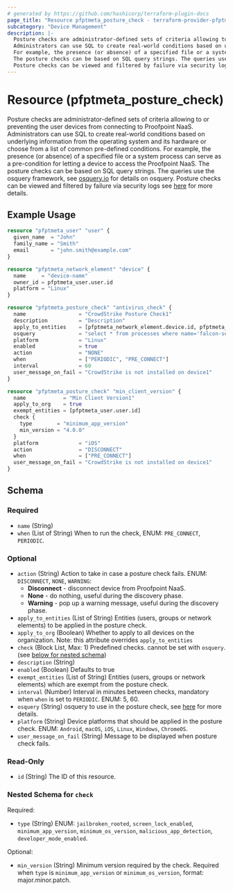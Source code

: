 ```yaml
---
# generated by https://github.com/hashicorp/terraform-plugin-docs
page_title: "Resource pfptmeta_posture_check - terraform-provider-pfptmeta"
subcategory: "Device Management"
description: |-
  Posture checks are administrator-defined sets of criteria allowing to or preventing the user devices from connecting to Proofpoint NaaS.
  Administrators can use SQL to create real-world conditions based on underlying information from the operating system and its hardware or choose from a list of common pre-defined conditions.
  For example, the presence (or absence) of a specified file or a system process can serve as a pre-condition for letting a device to access the Proofpoint NaaS.
  The posture checks can be based on SQL query strings. The queries use the osquery framework, see osquery.io https://osquery.io/ for details on osquery.
  Posture checks can be viewed and filtered by failure via security logs see here https://help.metanetworks.com/knowledgebase/posture_checks for more details.
---
```


# Resource (pfptmeta_posture_check)

Posture checks are administrator-defined sets of criteria allowing to or preventing the user devices from connecting to Proofpoint NaaS.
Administrators can use SQL to create real-world conditions based on underlying information from the operating system and its hardware or choose from a list of common pre-defined conditions.
For example, the presence (or absence) of a specified file or a system process can serve as a pre-condition for letting a device to access the Proofpoint NaaS.
The posture checks can be based on SQL query strings. The queries use the osquery framework, see [osquery.io](https://osquery.io/) for details on osquery.
Posture checks can be viewed and filtered by failure via security logs see [here](https://help.metanetworks.com/knowledgebase/posture_checks) for more details.

## Example Usage

```terraform
resource "pfptmeta_user" "user" {
  given_name  = "John"
  family_name = "Smith"
  email       = "john.smith@example.com"
}

resource "pfptmeta_network_element" "device" {
  name     = "device-name"
  owner_id = pfptmeta_user.user.id
  platform = "Linux"
}

resource "pfptmeta_posture_check" "antivirus_check" {
  name                 = "CrowdStrike Posture Check1"
  description          = "Description"
  apply_to_entities    = [pfptmeta_network_element.device.id, pfptmeta_user.user.id]
  osquery              = "select * from processes where name='falcon-sensor' and state='S';"
  platform             = "Linux"
  enabled              = true
  action               = "NONE"
  when                 = ["PERIODIC", "PRE_CONNECT"]
  interval             = 60
  user_message_on_fail = "CrowdStrike is not installed on device1"
}

resource "pfptmeta_posture_check" "min_client_version" {
  name            = "Min Client Version1"
  apply_to_org    = true
  exempt_entities = [pfptmeta_user.user.id]
  check {
    type        = "minimum_app_version"
    min_version = "4.0.0"
  }
  platform             = "iOS"
  action               = "DISCONNECT"
  when                 = ["PRE_CONNECT"]
  user_message_on_fail = "CrowdStrike is not installed on device1"
}
```

<!-- schema generated by tfplugindocs -->
## Schema

### Required

- `name` (String)
- `when` (List of String) When to run the check, ENUM: `PRE_CONNECT`, `PERIODIC`.

### Optional

- `action` (String) Action to take in case a posture check fails. ENUM: `DISCONNECT`, `NONE`, `WARNING`:
	- **Disconnect** - disconnect device from Proofpoint NaaS.
	- **None** - do nothing, useful during the discovery phase. 
   - **Warning** - pop up a warning message, useful during the discovery phase.
- `apply_to_entities` (List of String) Entities (users, groups or network elements) to be applied in the posture check.
- `apply_to_org` (Boolean) Whether to apply to all devices on the organization. Note: this attribute overrides `apply_to_entities`
- `check` (Block List, Max: 1) Predefined checks. cannot be set with `osquery`. (see [below for nested schema](#nestedblock--check))
- `description` (String)
- `enabled` (Boolean) Defaults to true
- `exempt_entities` (List of String) Entities (users, groups or network elements) which are exempt from the posture check.
- `interval` (Number) Interval in minutes between checks, mandatory when `when` is set to `PERIODIC`. ENUM: 5, 60.
- `osquery` (String) osquery to use in the posture check, see [here](https://osquery.io/) for more details.
- `platform` (String) Device platforms that should be applied in the posture check. ENUM: `Android`, `macOS`, `iOS`, `Linux`, `Windows`, `ChromeOS`.
- `user_message_on_fail` (String) Message to be displayed when posture check fails.

### Read-Only

- `id` (String) The ID of this resource.

<a id="nestedblock--check"></a>
### Nested Schema for `check`

Required:

- `type` (String) ENUM: `jailbroken_rooted`, `screen_lock_enabled`, `minimum_app_version`, `minimum_os_version`, `malicious_app_detection`, `developer_mode_enabled`.

Optional:

- `min_version` (String) Minimum version required by the check. Required when `type` is `minimum_app_version` or `minimum_os_version`, format: major.minor.patch.
